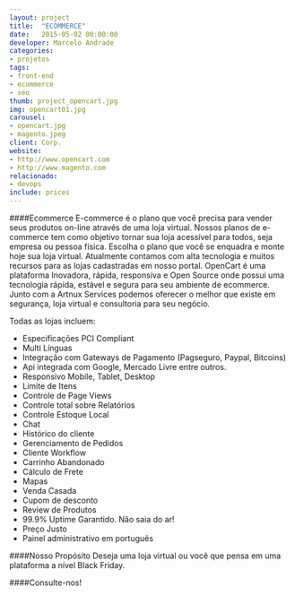 ```yaml
---
layout: project
title:  "ECOMMERCE"
date:   2015-05-02 00:00:00
developer: Marcelo Andrade
categories:
- projetos
tags:
- front-end
- ecommerce
- seo
thumb: project_opencart.jpg
img: opencart01.jpg
carousel:
- opencart.jpg
- magento.jpeg 
client: Corp.
website:  
- http://www.opencart.com
- http://www.magento.com
relacionado:
- devops
include: prices
---
```

####Ecommerce
E-commerce é o plano que você precisa para vender seus produtos on-line através de uma loja virtual. Nossos planos de  e-commerce tem como objetivo tornar sua loja acessível para todos, seja empresa ou pessoa física. Escolha o plano que você se enquadra e monte hoje sua loja virtual. Atualmente contamos com alta tecnologia e muitos recursos para as lojas cadastradas em nosso portal.
OpenCart é uma plataforma Inovadora, rápida, responsiva e Open Source onde possui uma tecnologia rápida, estável e segura para seu ambiente de ecommerce.
Junto com a Artnux Services podemos oferecer o melhor que existe em segurança, loja virtual e consultoria para seu negócio.

 Todas as lojas incluem:
- Especificações PCI Compliant
- Multi Línguas
- Integração com Gateways de Pagamento (Pagseguro, Paypal, Bitcoins)
- Api integrada com Google, Mercado Livre entre outros.
- Responsivo Mobile, Tablet, Desktop
- Limite de Itens
- Controle de Page Views
- Controle total sobre Relatórios
- Controle Estoque Local
- Chat
- Histórico do cliente
- Gerenciamento de Pedidos
- Cliente Workflow
- Carrinho Abandonado
- Cálculo de Frete
- Mapas
- Venda Casada
- Cupom de desconto
- Review de Produtos
- 99.9% Uptime Garantido. Não saia do ar!
- Preço Justo
- Painel administrativo em português

####Nosso Propósito
Deseja uma loja virtual ou você que pensa em uma plataforma a nível Black Friday.

####Consulte-nos!